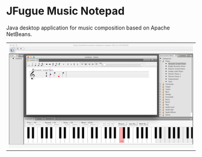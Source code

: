 # JFugue Music Notepad
Java desktop application for music composition based on Apache NetBeans.

<table><tr><td>
    <img src="/www/jmn.png" />
</td></tr></table>
